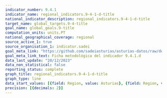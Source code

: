 ```yaml
---
indicator_number: 9.4.1
indicator_name: regional_indicators.9-4-1-d-title
national_indicator_description: regional_indicators.9-4-1-d-title
target_name: global_targets.9-4-title
goal_name: global_goals.9-title
computation_units: units.PT
national_geographical_coverage: regional
source_active_1: true
source_organisation_1: indicator.sadei
goal_meta_link: "https://github.com/sadeiasturias/asturias-datos/raw/develop/descargas/metodologia/9.4.1.d.pdf"
goal_meta_link_text: Ficha metodológica del indicador 9.4.1.d
data_last_update: "20/12/2023"
data_non_statistical: false
reporting_status: complete
graph_title: regional_indicators.9-4-1-d-title
graph_type: line
data_start_values: [{field: Region, value: Asturias}, {field: Region, value: España}]
precision: [{decimals: 2}]
---
```

